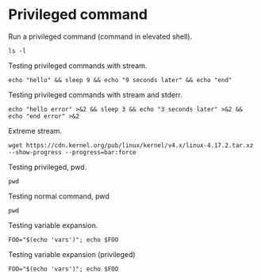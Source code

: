# Privileged command

Run a privileged command (command in elevated shell).

```bash|{type:'command', privileged: true}
ls -l
```

Testing privileged commands with stream.

```bash|{type:'command', privileged: true, stream: true}
echo "hello" && sleep 9 && echo "9 seconds later" && echo "end"
```

Testing privileged commands with stream and stderr.

```bash|{type:'command', privileged: true, stream: true}
echo "hello error" >&2 && sleep 3 && echo "3 seconds later" >&2 && echo "end error" >&2
```

Extreme stream.

```bash|{type:'command', privileged: true, stream: true}
wget https://cdn.kernel.org/pub/linux/kernel/v4.x/linux-4.17.2.tar.xz --show-progress --progress=bar:force
```

Testing privileged, pwd.
```bash|{type:'command', privileged: true}
pwd
```

Testing normal command, pwd
```bash|{type:'command'}
pwd
```

Testing variable expansion.

```bash|{type:'command'}
FOO="$(echo 'vars')"; echo $FOO
```

Testing variable expansion (privileged)
```bash|{type:'command', privileged: true}
FOO="$(echo 'vars')"; echo $FOO
```